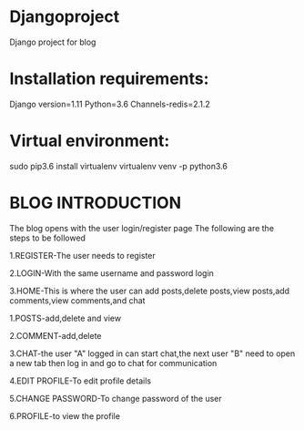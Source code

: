 # Djangoproject
Django project for blog 

# Installation requirements:

Django version=1.11
Python=3.6
Channels-redis=2.1.2

# Virtual environment:

sudo pip3.6 install virtualenv
virtualenv venv -p python3.6

# BLOG INTRODUCTION
The blog opens with the user login/register page
The following are the steps to be followed

1.REGISTER-The user needs to register 

2.LOGIN-With the same username and password login

3.HOME-This is where the user can add posts,delete posts,view posts,add comments,view comments,and chat

  1.POSTS-add,delete and view
  
  2.COMMENT-add,delete
  
  3.CHAT-the user "A" logged in can start chat,the next user "B" need to open a new tab then log in and go to chat for    communication
  
4.EDIT PROFILE-To edit profile details

5.CHANGE PASSWORD-To change password of the user

6.PROFILE-to view the profile
  
